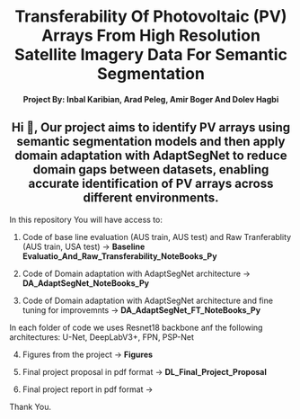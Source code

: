 <h1 align="center">Transferability Of Photovoltaic (PV) Arrays From High Resolution
Satellite Imagery Data For Semantic Segmentation </h1>
<p align="left">
</p>

<h4 align="center">Project By: Inbal Karibian, Arad Peleg, Amir Boger And Dolev Hagbi</h4>

<h2 align="center">Hi 👋, Our project aims to identify PV arrays using semantic segmentation models and then apply domain adaptation with AdaptSegNet to reduce domain gaps between datasets, enabling accurate identification of PV arrays across different environments. </h2>
<p align="left">
</p>

In this repository You will have access to: 

1. Code of base line evaluation (AUS train, AUS test) and Raw Tranferablity (AUS train, USA test) -> <strong>Baseline Evaluatio_And_Raw_Transferability_NoteBooks_Py</strong> 

2. Code of Domain adaptation with AdaptSegNet architecture -> <strong>DA_AdaptSegNet_NoteBooks_Py</strong> 

3. Code of Domain adaptation with AdaptSegNet architecture and fine tuning for improvemnts -> <strong>DA_AdaptSegNet_FT_NoteBooks_Py</strong>

In each folder of code we uses Resnet18 backbone anf the following architectures: U-Net, DeepLabV3+, FPN, PSP-Net

4. Figures from the project -> <strong>Figures</strong>

5. Final project proposal in pdf format -> <strong>DL_Final_Project_Proposal</strong>

6. Final project report in pdf format -> <strong></strong>

Thank You.
